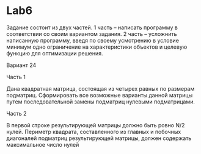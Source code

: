 # Lab6
Задание состоит из двух частей. 
1 часть – написать программу в соответствии со своим вариантом задания.
2 часть – усложнить написанную программу, введя по своему усмотрению в условие минимум одно ограничение на характеристики объектов и целевую функцию для оптимизации решения.

Вариант 24

Часть 1

Дана квадратная матрица, состоящая из четырех равных по размерам подматриц. Сформировать все возможные варианты данной матрицы путем последовательной замены подматриц нулевыми подматрицами.

Часть 2

В первой строке результирующей матрицы должно быть ровно N/2 нулей. Периметр квадрата, составленного из главных и побочных диагоналей подматриц результирующей матрицы, должен содержать максимальное число нулей

